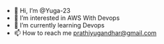 - 👋 Hi, I’m @Yuga-23
- 👀 I’m interested in AWS With Devops
- 🌱 I’m currently learning Devops 
- 📫 How to reach me prathiyugandhar@gmail.com

<!---
Yuga-23/Yuga-23 is a ✨ special ✨ repository because its `README.md` (this file) appears on your GitHub profile.
You can click the Preview link to take a look at your changes.
--->
